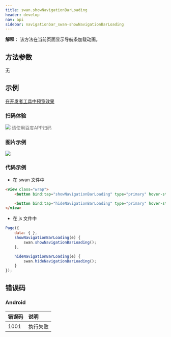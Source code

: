 ```yaml
---
title: swan.showNavigationBarLoading
header: develop
nav: api
sidebar: navigationbar_swan-showNavigationBarLoading
---
```

 
 

**解释**： 该方法在当前页面显示导航条加载动画。

 
 ## 方法参数 

无

## 示例

<a href="swanide://fragment/072bca954324649b05962f16c9d69de61574136587133" title="在开发者工具中预览效果" target="_self">在开发者工具中预览效果</a>

### 扫码体验

<div class='scan-code-container'>
    <img src="https://b.bdstatic.com/miniapp/assets/images/doc_demo/navigationBarLoading.png" class="demo-qrcode-image" />
    <font color=#777 12px>请使用百度APP扫码</font>
</div>

###  图片示例  
<div class="m-doc-custom-examples">
    <div class="m-doc-custom-examples-correct">
        <img src="https://b.bdstatic.com/miniapp/image/navigationbarloading.gif">
    </div>
    <div class="m-doc-custom-examples-correct">
        <img src=" ">
    </div>
    <div class="m-doc-custom-examples-correct">
        <img src=" ">
    </div>     
</div>

### 代码示例 



* 在 swan 文件中

```html
<view class="wrap">
    <button bind:tap="showNavigationBarLoading" type="primary" hover-stop-propagation="true">显示加载动画</button>

    <button bind:tap="hideNavigationBarLoading" type="primary" hover-stop-propagation="true">隐藏加载动画</button>
</view>
```

* 在 js 文件中

```js
Page({
    data: { },
    showNavigationBarLoading(e) {
        swan.showNavigationBarLoading();
    },

    hideNavigationBarLoading(e) {
        swan.hideNavigationBarLoading();
    }
});
```

##  错误码

### Android 

|错误码|说明|
|:--|:--|
|1001|执行失败   |

